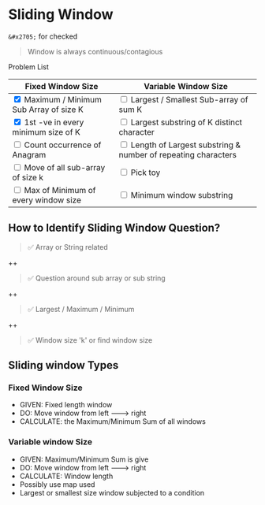 # Sliding Window #

`&#x2705;` for checked


> Window is always continuous/contagious

Problem List

| Fixed Window Size                                                             | Variable Window Size                                                                 |
|-------------------------------------------------------------------------------|--------------------------------------------------------------------------------------|
| <input type="checkbox" checked=checked> Maximum / Minimum Sub Array of size K | <input type="checkbox"> Largest / Smallest Sub-array of sum K                        |
| <input type="checkbox" checked=checked> 1st -ve in every minimum size of K    | <input type="checkbox"> Largest substring of K distinct character                    | 
| <input type="checkbox"> Count occurrence of Anagram                           | <input type="checkbox"> Length of Largest substring & number of repeating characters | 
| <input type="checkbox"> Move of all sub-array of size k                       | <input type="checkbox"> Pick toy                                                     | 
| <input type="checkbox"> Max of Minimum of every window size                   | <input type="checkbox"> Minimum window substring                                     | 

## How to Identify Sliding Window Question?

> &#x2705; Array or String related 

++

> &#x2705; Question around sub array or sub string

++

> &#x2705; Largest / Maximum / Minimum 

++

> &#x2705; Window size 'k' or find window size 

## Sliding window Types ##

### Fixed Window Size ###
* GIVEN: Fixed length window
* DO: Move window from left ---> right
* CALCULATE: the Maximum/Minimum Sum of all windows

### Variable window Size ###
* GIVEN: Maximum/Minimum Sum is give  
* DO: Move window from left ---> right
* CALCULATE: Window length
* Possibly use map used
* Largest or smallest size window subjected to a condition
